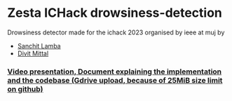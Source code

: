# Zesta ICHack drowsiness-detection
Drowsiness detector made for the ichack 2023 organised by ieee at muj by 
- [Sanchit Lamba](https://github.com/sanchit-lamba)
- [Divit Mittal](https://github.com/DivitMittal) 
### 
### [Video presentation, Document explaining the implementation and the codebase (Gdrive upload, because of 25MiB size limit on github)]()
